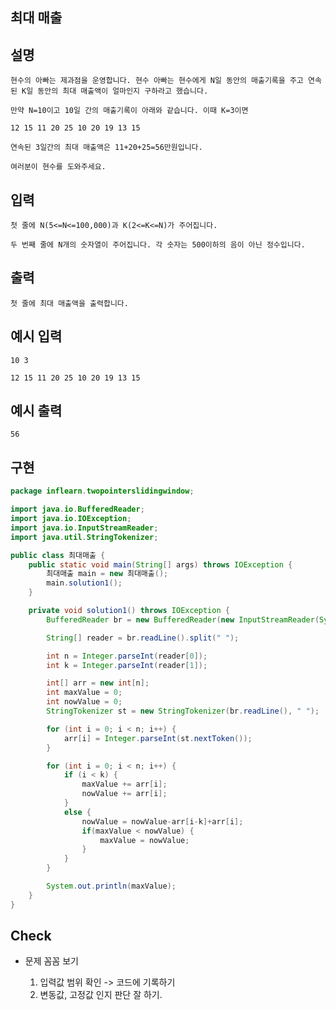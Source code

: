 ## 최대 매출

## 설명

    현수의 아빠는 제과점을 운영합니다. 현수 아빠는 현수에게 N일 동안의 매출기록을 주고 연속된 K일 동안의 최대 매출액이 얼마인지 구하라고 했습니다.

    만약 N=10이고 10일 간의 매출기록이 아래와 같습니다. 이때 K=3이면

    12 15 11 20 25 10 20 19 13 15

    연속된 3일간의 최대 매출액은 11+20+25=56만원입니다.

    여러분이 현수를 도와주세요.

## 입력

    첫 줄에 N(5<=N<=100,000)과 K(2<=K<=N)가 주어집니다.

    두 번째 줄에 N개의 숫자열이 주어집니다. 각 숫자는 500이하의 음이 아닌 정수입니다.

## 출력

    첫 줄에 최대 매출액을 출력합니다.

## 예시 입력

    10 3
    
    12 15 11 20 25 10 20 19 13 15

## 예시 출력 

    56
    
## 구현

```JAVA
package inflearn.twopointerslidingwindow;

import java.io.BufferedReader;
import java.io.IOException;
import java.io.InputStreamReader;
import java.util.StringTokenizer;

public class 최대매출 {
    public static void main(String[] args) throws IOException {
        최대매출 main = new 최대매출();
        main.solution1();
    }

    private void solution1() throws IOException {
        BufferedReader br = new BufferedReader(new InputStreamReader(System.in));

        String[] reader = br.readLine().split(" ");

        int n = Integer.parseInt(reader[0]);
        int k = Integer.parseInt(reader[1]);

        int[] arr = new int[n];
        int maxValue = 0;
        int nowValue = 0;
        StringTokenizer st = new StringTokenizer(br.readLine(), " ");

        for (int i = 0; i < n; i++) {
            arr[i] = Integer.parseInt(st.nextToken());
        }

        for (int i = 0; i < n; i++) {
            if (i < k) {
                maxValue += arr[i];
                nowValue += arr[i];
            }
            else {
                nowValue = nowValue-arr[i-k]+arr[i];
                if(maxValue < nowValue) {
                    maxValue = nowValue;
                }
            }
        }

        System.out.println(maxValue);
    }
}
```

## Check

* 문제 꼼꼼 보기

    1. 입력값 범위 확인 -> 코드에 기록하기
    2. 변동값, 고정값 인지 판단 잘 하기.
